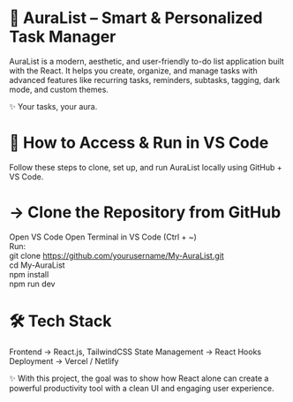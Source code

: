 # 🌌 AuraList – Smart & Personalized Task Manager

AuraList is a modern, aesthetic, and user-friendly to-do list application built with the React.
It helps you create, organize, and manage tasks with advanced features like recurring tasks, reminders, subtasks, tagging, dark mode, and custom themes.

✨ Your tasks, your aura.


# 📂 How to Access & Run in VS Code
Follow these steps to clone, set up, and run AuraList locally using GitHub + VS Code.
# -> Clone the Repository from GitHub

Open VS Code
Open Terminal in VS Code (Ctrl + ~)  <br>
Run: <br>
git clone https://github.com/yourusername/My-AuraList.git <br>
cd My-AuraList  <br>
npm install <br>
npm run dev  <br>

# 🛠️ Tech Stack
Frontend → React.js, TailwindCSS
State Management → React Hooks 
Deployment → Vercel / Netlify

✨ With this project, the goal was to show how React alone can create a powerful productivity tool with a clean UI and engaging user experience.
